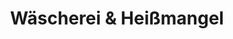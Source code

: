 ---
title: "Wäscherei & Heißmangel"
url: /bietigheim-bissingen/waescherei-und-heissmangel/
shop: Wäscherei
---